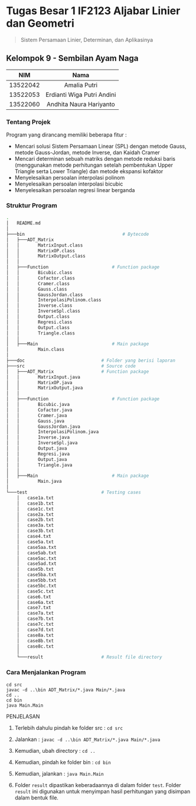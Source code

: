 # Tugas Besar 1 IF2123 Aljabar Linier dan Geometri

> Sistem Persamaan Linier, Determinan, dan Aplikasinya

## Kelompok 9 - Sembilan Ayam Naga
| NIM | Nama |
| :---: | :---: |
| 13522042 | Amalia Putri |
| 13522053 | Erdianti Wiga Putri Andini |
| 13522060 | Andhita Naura Hariyanto |

### Tentang Projek

Program yang dirancang memiliki beberapa fitur :
- Mencari solusi Sistem Persamaan Linear (SPL) dengan metode Gauss, metode Gauss-Jordan, metode Inverse, dan Kaidah Cramer
- Mencari determinan sebuah matriks dengan metode reduksi baris (menggunakan metode perhitungan setelah pembentukan Upper Triangle serta Lower Triangle) dan metode ekspansi kofaktor
- Menyelesaikan persoalan interpolasi polinom
- Menyelesaikan persoalan interpolasi bicubic
- Menyelesaikan persoalan regresi linear berganda

### Struktur Program

```bash
.
│   README.md
│
├───bin                                     # Bytecode
│   ├───ADT_Matrix
│   │       MatrixInput.class
│   │       MatrixOP.class
│   │       MatrixOutput.class
│   │
│   ├───Function                        # Function package   
│   │       Bicubic.class
│   │       Cofactor.class
│   │       Cramer.class
│   │       Gauss.class
│   │       GaussJordan.class
│   │       InterpolasiPolinom.class
│   │       Inverse.class
│   │       InverseSpl.class
│   │       Output.class
│   │       Regresi.class
│   │       Output.class
│   │       Triangle.class
│   │
│   ├───Main                            # Main package
│           Main.class
│
├───doc                             # Folder yang berisi laporan
├───src                             # Source code
│   ├───ADT_Matrix                  # Function package
│   │       MatrixInput.java
│   │       MatrixOP.java
│   │       MatrixOutput.java
│   │
│   ├───Function                        # Function package   
│   │       Bicubic.java
│   │       Cofactor.java
│   │       Cramer.java
│   │       Gauss.java
│   │       GaussJordan.java
│   │       InterpolasiPolinom.java
│   │       Inverse.java
│   │       InverseSpl.java
│   │       Output.java
│   │       Regresi.java
│   │       Output.java
│   │       Triangle.java
│   │
│   ├───Main                            # Main package
│           Main.java
│
└───test                            # Testing cases
    │   case1a.txt
    │   case1b.txt
    │   case1c.txt
    │   case2a.txt
    │   case2b.txt
    │   case3a.txt
    │   case3b.txt
    │   case4.txt
    │   case5a.txt
    │   case5aa.txt
    │   case5ab.txt
    │   case5ac.txt
    │   case5ad.txt
    │   case5b.txt
    │   case5ba.txt
    │   case5bb.txt
    │   case5bc.txt
    │   case5c.txt
    │   case6.txt
    │   case6a.txt
    │   case7.txt
    │   case7a.txt
    │   case7b.txt
    │   case7c.txt
    │   case7d.txt
    │   case8a.txt
    │   case8b.txt
    │   case8c.txt
    │
    └───result                      # Result file directory
```

### Cara Menjalankan Program

```shell
cd src
javac -d ..\bin ADT_Matrix/*.java Main/*.java
cd ..
cd bin
java Main.Main
```

PENJELASAN

1. Terlebih dahulu pindah ke folder src : `cd src`

2. Jalankan :
`javac -d ..\bin ADT_Matrix/*.java Main/*.java`

3. Kemudian, ubah directory : `cd ..`

4. Kemudian, pindah ke folder bin : `cd bin`

5. Kemudian, jalankan : `java Main.Main`

6. Folder `result` dipastikan keberadaannya di dalam folder `test`. Folder `result` ini digunakan untuk menyimpan hasil perhitungan yang disimpan dalam bentuk file.